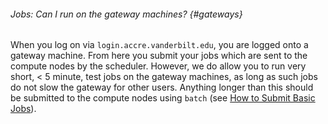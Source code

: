 ###### Jobs: Can I run on the gateway machines? {#gateways}

When you log
on via `login.accre.vanderbilt.edu`, you are logged onto a gateway
machine. From here you submit your jobs which are sent to the compute
nodes by the scheduler. However, we do allow you to run very short, &lt;
5 minute, test jobs on the gateway machines, as long as such jobs do not
slow the gateway for other users. Anything longer than this should be
submitted to the compute nodes using `batch` (see [How to Submit
Basic Jobs](/?page_id=343)).

